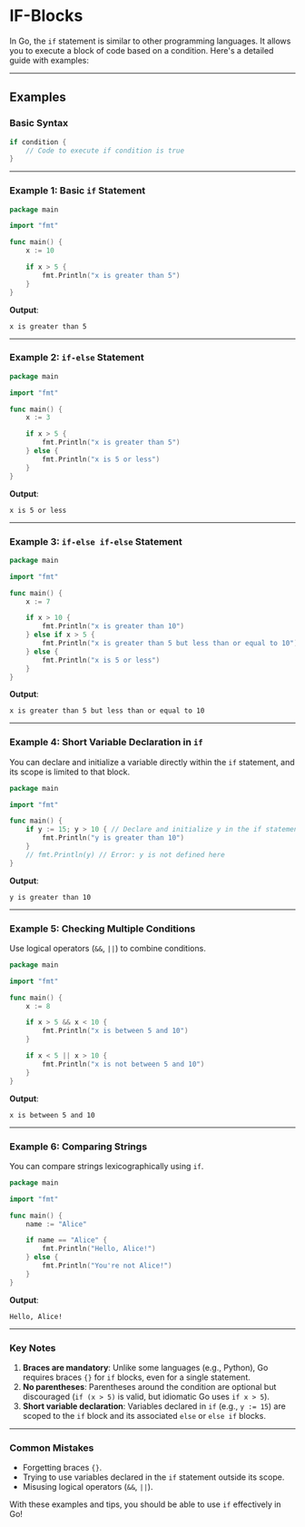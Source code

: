 # IF-Blocks

In Go, the `if` statement is similar to other programming languages. It allows you to execute a block of code based on a condition. Here's a detailed guide with examples:

---

## Examples

### **Basic Syntax**

```go
if condition {
    // Code to execute if condition is true
}
```

---

### **Example 1: Basic `if` Statement**

```go
package main

import "fmt"

func main() {
    x := 10

    if x > 5 {
        fmt.Println("x is greater than 5")
    }
}
```

**Output**:

```plaintext
x is greater than 5
```

---

### **Example 2: `if-else` Statement**

```go
package main

import "fmt"

func main() {
    x := 3

    if x > 5 {
        fmt.Println("x is greater than 5")
    } else {
        fmt.Println("x is 5 or less")
    }
}
```

**Output**:

```plaintext
x is 5 or less
```

---

### **Example 3: `if-else if-else` Statement**

```go
package main

import "fmt"

func main() {
    x := 7

    if x > 10 {
        fmt.Println("x is greater than 10")
    } else if x > 5 {
        fmt.Println("x is greater than 5 but less than or equal to 10")
    } else {
        fmt.Println("x is 5 or less")
    }
}
```

**Output**:

```plaintext
x is greater than 5 but less than or equal to 10
```

---

### **Example 4: Short Variable Declaration in `if`**

You can declare and initialize a variable directly within the `if` statement, and its scope is limited to that block.

```go
package main

import "fmt"

func main() {
    if y := 15; y > 10 { // Declare and initialize y in the if statement
        fmt.Println("y is greater than 10")
    }
    // fmt.Println(y) // Error: y is not defined here
}
```

**Output**:

```plaintext
y is greater than 10
```

---

### **Example 5: Checking Multiple Conditions**

Use logical operators (`&&`, `||`) to combine conditions.

```go
package main

import "fmt"

func main() {
    x := 8

    if x > 5 && x < 10 {
        fmt.Println("x is between 5 and 10")
    }

    if x < 5 || x > 10 {
        fmt.Println("x is not between 5 and 10")
    }
}
```

**Output**:

```plaintext
x is between 5 and 10
```

---

### **Example 6: Comparing Strings**

You can compare strings lexicographically using `if`.

```go
package main

import "fmt"

func main() {
    name := "Alice"

    if name == "Alice" {
        fmt.Println("Hello, Alice!")
    } else {
        fmt.Println("You're not Alice!")
    }
}
```

**Output**:

```plaintext
Hello, Alice!
```

---

### Key Notes

1. **Braces are mandatory**: Unlike some languages (e.g., Python), Go requires braces `{}` for `if` blocks, even for a single statement.
2. **No parentheses**: Parentheses around the condition are optional but discouraged (`if (x > 5)` is valid, but idiomatic Go uses `if x > 5`).
3. **Short variable declaration**: Variables declared in `if` (e.g., `y := 15`) are scoped to the `if` block and its associated `else` or `else if` blocks.

---

### Common Mistakes

- Forgetting braces `{}`.
- Trying to use variables declared in the `if` statement outside its scope.
- Misusing logical operators (`&&`, `||`).

With these examples and tips, you should be able to use `if` effectively in Go!
